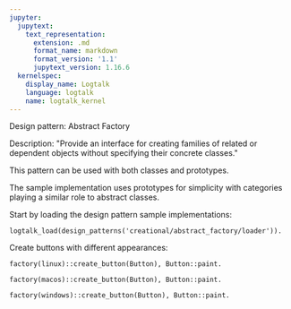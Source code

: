 ```yaml
---
jupyter:
  jupytext:
    text_representation:
      extension: .md
      format_name: markdown
      format_version: '1.1'
      jupytext_version: 1.16.6
  kernelspec:
    display_name: Logtalk
    language: logtalk
    name: logtalk_kernel
---
```


<!--
________________________________________________________________________

This file is part of Logtalk <https://logtalk.org/>  
SPDX-FileCopyrightText: 1998-2025 Paulo Moura <pmoura@logtalk.org>  
SPDX-License-Identifier: Apache-2.0

Licensed under the Apache License, Version 2.0 (the "License");
you may not use this file except in compliance with the License.
You may obtain a copy of the License at

    http://www.apache.org/licenses/LICENSE-2.0

Unless required by applicable law or agreed to in writing, software
distributed under the License is distributed on an "AS IS" BASIS,
WITHOUT WARRANTIES OR CONDITIONS OF ANY KIND, either express or implied.
See the License for the specific language governing permissions and
limitations under the License.
________________________________________________________________________
-->

Design pattern:
	Abstract Factory

Description:
	"Provide an interface for creating families of related or dependent
	objects without specifying their concrete classes."

This pattern can be used with both classes and prototypes.

The sample implementation uses prototypes for simplicity with categories
playing a similar role to abstract classes.

Start by loading the design pattern sample implementations:

```logtalk
logtalk_load(design_patterns('creational/abstract_factory/loader')).
```

Create buttons with different appearances:

```logtalk
factory(linux)::create_button(Button), Button::paint.
```

<!--
Render a button in a Linux style
Button = o1

true.
-->

```logtalk
factory(macos)::create_button(Button), Button::paint.
```

<!--
Render a button in a macOS style
Button = o2

true.
-->

```logtalk
factory(windows)::create_button(Button), Button::paint.
```

<!--
Render a button in a Windows style
Button = o3

true.
-->

